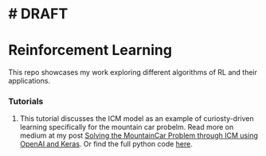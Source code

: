 # # DRAFT #

# Reinforcement Learning
This repo showcases my work exploring different algorithms of RL and their applications. 


### Tutorials
1. This tutorial discusses the ICM model as an example of curiosty-driven learning specifically for the mountain car probelm. Read more on medium at my post [Solving the MountainCar Problem through ICM using OpenAI and Keras](https://medium.com/@gili.karni/solving-the-mountaincar-problem-through-icm-using-openai-and-keras-66f2c7f091fa). Or find the full python code [here](https://github.com/karnigili/ReinforcementLearning/blob/master/ICM_model_CarMountain).
